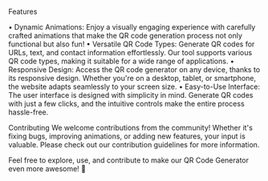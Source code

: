 Features

• Dynamic Animations: Enjoy a visually engaging experience with carefully crafted animations that make the QR code generation process not only functional but also fun!
• Versatile QR Code Types: Generate QR codes for URLs, text, and contact information effortlessly. Our tool supports various QR code types, making it suitable for a wide range of applications.
• Responsive Design: Access the QR code generator on any device, thanks to its responsive design. Whether you're on a desktop, tablet, or smartphone, the website adapts seamlessly to your screen size.
• Easy-to-Use Interface: The user interface is designed with simplicity in mind. Generate QR codes with just a few clicks, and the intuitive controls make the entire process hassle-free.

Contributing
We welcome contributions from the community! Whether it's fixing bugs, improving animations, or adding new features, your input is valuable. Please check out our contribution guidelines for more information.


Feel free to explore, use, and contribute to make our QR Code Generator even more awesome! 🌟
